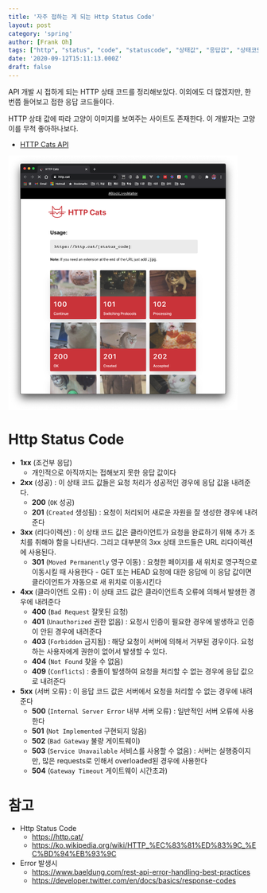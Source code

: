 ```yaml
---
title: '자주 접하는 게 되는 Http Status Code'
layout: post
category: 'spring'
author: [Frank Oh]
tags: ["http", "status", "code", "statuscode", "상태값", "응답값", "상태코드"]
date: '2020-09-12T15:11:13.000Z'
draft: false
---
```


API 개발 시 접하게 되는 HTTP 상태 코드를 정리해보았다. 이외에도 더 많겠지만, 한 번쯤 들어보고 접한 응답 코드들이다. 

HTTP 상태 값에 따라 고양이 이미지를 보여주는 사이트도 존재한다. 이 개발자는 고양이를 무척 좋아하나보다. 

- [HTTP Cats API](https://http.cat/)

<img src="images/Http-Status-Code/image-20201115171009139.png" alt="image-20201115171009139" style="zoom: 50%;" />


# Http Status Code

- **1xx** (조건부 응답)
  - 개인적으로 아직까지는 접해보지 못한 응답 값이다
- **2xx** (성공) : 이 상태 코드 값들은 요청 처리가 성공적인 경우에 응답 값을 내려준다.
  - **200** (`OK` 성공)
  - **201** (`Created` 생성됨) : 요청이 처리되어 새로운 자원을 잘 생성한 경우에 내려준다
- **3xx** (리다이렉션) : 이 상태 코드 값은 클라이언트가 요청을 완료하기 위해 추가 조치를 취해야 함을 나타낸다. 그리고 대부분의 3xx 상태 코드들은 URL 리다이렉션에 사용된다.
  - **301** (`Moved Permanently` 영구 이동) : 요청한 페이지를 새 위치로 영구적으로 이동시킬 때 사용한다
        - GET 또는 HEAD 요청에 대한 응답에 이 응답 값이면 클라이언트가 자동으로 새 위치로 이동시킨다
- **4xx** (클라이언트 오류) : 이 상태 코드 값은 클라이언트측 오류에 의해서 발생한 경우에 내려준다
  - **400** (`Bad Request` 잘못된 요청)
  - **401** (`Unauthorized` 권한 없음) : 요청시 인증이 필요한 경우에 발생하고 인증이 안된 경우에 내려준다
  - **403** (`Forbidden` 금지됨) : 해당 요청이 서버에 의해서 거부된 경우이다. 요청하는 사용자에게 권한이 없어서 발생할 수 있다. 
  - **404** (`Not Found` 찾을 수 없음)
  - **409** (`Conflicts`) : 충돌이 발생하여 요청을 처리할 수 없는 경우에 응답 값으로 내려준다
- **5xx** (서버 오류) : 이 응답 코드 값은 서버에서 요청을 처리할 수 없는 경우에 내려준다
  - **500** (`Internal Server Error` 내부 서버 오류) : 일반적인 서버 오류에 사용한다
  - **501** (`Not Implemented` 구현되지 않음)
  - **502** (`Bad Gateway` 불량 게이트웨이)
  - **503** (`Service Unavailable` 서비스를 사용할 수 없음) : 서버는 실행중이지만, 많은 requests로 인해서 overloaded된 경우에 사용한다
  - **504** (`Gateway Timeout` 게이트웨이 시간초과)

# 참고

- Http Status Code
  - https://http.cat/
  - https://ko.wikipedia.org/wiki/HTTP_%EC%83%81%ED%83%9C_%EC%BD%94%EB%93%9C
- Error 발생시
  - https://www.baeldung.com/rest-api-error-handling-best-practices
  - https://developer.twitter.com/en/docs/basics/response-codes
